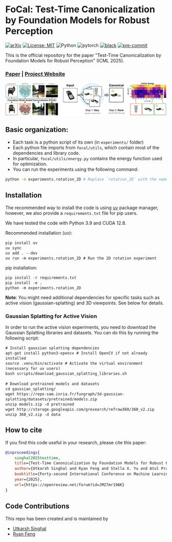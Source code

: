 # FoCal: Test-Time Canonicalization by Foundation Models for Robust Perception

[![arXiv](https://img.shields.io/badge/arXiv-2507.10375-b31b1b.svg)](https://arxiv.org/abs/2507.10375)
[![License: MIT](https://img.shields.io/badge/License-MIT-yellow.svg)](./LICENSE)
![Python](https://img.shields.io/badge/python-3.10%2B-blue)
![pytorch](https://img.shields.io/badge/PyTorch2.4+-ee4c2c?logo=pytorch&logoColor=white)
[![black](https://img.shields.io/badge/Code%20Style-Black-black.svg?labelColor=gray)](https://black.readthedocs.io/en/stable/)
[![pre-commit](https://img.shields.io/badge/Pre--commit-enabled-brightgreen?logo=pre-commit&logoColor=white)](https://github.com/pre-commit/pre-commit)


This is the official repository for the paper "Test-Time Canonicalization by Foundation Models for Robust Perception" (ICML 2025).

### [Paper](https://arxiv.org/abs/2507.10375) | [Project Website](https://utkarsh.ai/projects/focal)

![FoCal](media/focal_teaser.png)

## Basic organization:
- Each task is a python script of its own (in `experiments/` folder)
- Each python file imports from `focal/utils`, which contain most of the dependencies and library code.
- In particular, `focal/utils/energy.py` contains the energy function used for optimization.
- You can run the experiments using the following command:

```bash
python -m experiments.rotation_2D # Replace `rotation_2D` with the name of the task you want to run.
```

## Installation
The recommended way to install the code is using [uv](https://github.com/astral-sh/uv) package manager, however, we also provide a `requirements.txt` file for pip users.

We have tested the code with Python 3.9 and CUDA 12.8.

Recommended installation (uv):
```
pip install uv
uv sync
uv add . --dev
uv run -m experiments.rotation_2D # Run the 2D rotation experiment
```

pip installation:
```
pip install -r requirements.txt
pip install -e .
python -m experiments.rotation_2D
```

**Note**: You might need additional dependencies for specific tasks such as active vision (gaussian-splatting) and 3D viewpoints. See below for details.

### Gaussian Splatting for Active Vision
In order to run the active vision experiments, you need to download the Gaussian Splatting libraries and datasets. You can do this by running the following script:

```
# Install gaussian splatting dependencies
apt-get install python3-opencv # Install OpenCV if not already installed
source .venv/bin/activate # Activate the virtual environment (necessary for uv users)
bash scripts/download_gaussian_splatting_libraries.sh

# Download pretrained models and datasets
cd gaussian_splatting/
wget https://repo-sam.inria.fr/fungraph/3d-gaussian-splatting/datasets/pretrained/models.zip
unzip models.zip -d pretrained
wget http://storage.googleapis.com/gresearch/refraw360/360_v2.zip
unzip 360_v2.zip -d data
```

## How to cite

If you find this code useful in your research, please cite this paper:

```bibtex
@inproceedings{
    singhal2025testtime,
    title={Test-Time Canonicalization by Foundation Models for Robust Perception},
    author={Utkarsh Singhal and Ryan Feng and Stella X. Yu and Atul Prakash},
    booktitle={Forty-second International Conference on Machine Learning},
    year={2025},
    url={https://openreview.net/forum?id=JMZ7mr19AK}
}
```

## Code Contributions

This repo has been created and is maintained by

- [Utkarsh Singhal](https://utkarsh.ai)
- [Ryan Feng](https://websites.umich.edu/~rtfeng/)